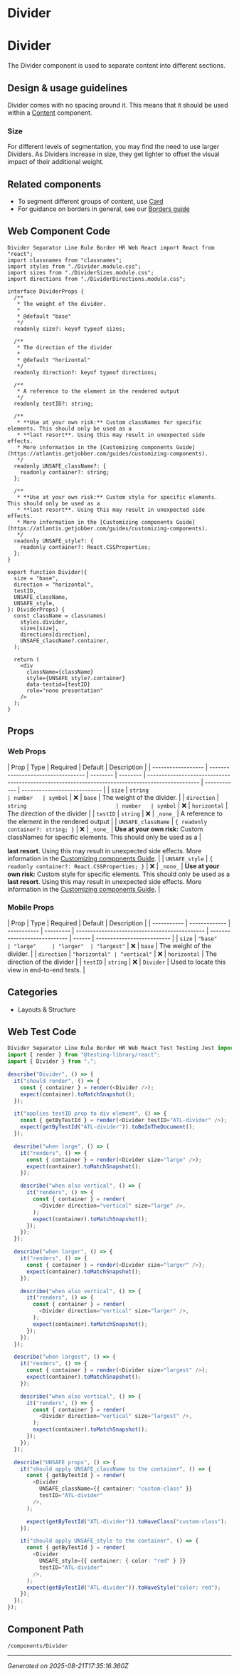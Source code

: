# Divider

# Divider

The Divider component is used to separate content into different sections.

## Design & usage guidelines

Divider comes with no spacing around it. This means that it should be used
within a [Content](/components/Content) component.

### Size

For different levels of segmentation, you may find the need to use larger
Dividers. As Dividers increase in size, they get lighter to offset the visual
impact of their additional weight.

## Related components

- To segment different groups of content, use [Card](/components/Card)
- For guidance on borders in general, see our [Borders guide](/design/borders)

## Web Component Code

```tsx
Divider Separator Line Rule Border HR Web React import React from "react";
import classnames from "classnames";
import styles from "./Divider.module.css";
import sizes from "./DividerSizes.module.css";
import directions from "./DividerDirections.module.css";

interface DividerProps {
  /**
   * The weight of the divider.
   *
   * @default "base"
   */
  readonly size?: keyof typeof sizes;

  /**
   * The direction of the divider
   *
   * @default "horizontal"
   */
  readonly direction?: keyof typeof directions;

  /**
   * A reference to the element in the rendered output
   */
  readonly testID?: string;

  /**
   * **Use at your own risk:** Custom classNames for specific elements. This should only be used as a
   * **last resort**. Using this may result in unexpected side effects.
   * More information in the [Customizing components Guide](https://atlantis.getjobber.com/guides/customizing-components).
   */
  readonly UNSAFE_className?: {
    readonly container?: string;
  };

  /**
   * **Use at your own risk:** Custom style for specific elements. This should only be used as a
   * **last resort**. Using this may result in unexpected side effects.
   * More information in the [Customizing components Guide](https://atlantis.getjobber.com/guides/customizing-components).
   */
  readonly UNSAFE_style?: {
    readonly container?: React.CSSProperties;
  };
}

export function Divider({
  size = "base",
  direction = "horizontal",
  testID,
  UNSAFE_className,
  UNSAFE_style,
}: DividerProps) {
  const className = classnames(
    styles.divider,
    sizes[size],
    directions[direction],
    UNSAFE_className?.container,
  );

  return (
    <div
      className={className}
      style={UNSAFE_style?.container}
      data-testid={testID}
      role="none presentation"
    />
  );
}

```

## Props

### Web Props

| Prop               | Type                               | Required | Default  | Description                                                                                      |
| ------------------ | ---------------------------------- | -------- | -------- | ------------------------------------------------------------------------------------------------ | ------------ | ---------------------------- |
| `size`             | `string                            | number   | symbol`  | ❌                                                                                               | `base`       | The weight of the divider.   |
| `direction`        | `string                            | number   | symbol`  | ❌                                                                                               | `horizontal` | The direction of the divider |
| `testID`           | `string`                           | ❌       | `_none_` | A reference to the element in the rendered output                                                |
| `UNSAFE_className` | `{ readonly container?: string; }` | ❌       | `_none_` | **Use at your own risk:** Custom classNames for specific elements. This should only be used as a |

**last resort**. Using this may result in unexpected side effects. More
information in the
[Customizing components Guide](https://atlantis.getjobber.com/guides/customizing-components).
| | `UNSAFE_style` | `{ readonly container?: React.CSSProperties; }` | ❌ |
`_none_` | **Use at your own risk:** Custom style for specific elements. This
should only be used as a **last resort**. Using this may result in unexpected
side effects. More information in the
[Customizing components Guide](https://atlantis.getjobber.com/guides/customizing-components).
|

### Mobile Props

| Prop        | Type          | Required    | Default   | Description                                   |
| ----------- | ------------- | ----------- | --------- | --------------------------------------------- | ---------------------------- | ------ | -------------------------- |
| `size`      | `"base"       | "large"     | "larger"  | "largest"`                                    | ❌                           | `base` | The weight of the divider. |
| `direction` | `"horizontal" | "vertical"` | ❌        | `horizontal`                                  | The direction of the divider |
| `testID`    | `string`      | ❌          | `Divider` | Used to locate this view in end-to-end tests. |

## Categories

- Layouts & Structure

## Web Test Code

```typescript
Divider Separator Line Rule Border HR Web React Test Testing Jest import React from "react";
import { render } from "@testing-library/react";
import { Divider } from ".";

describe("Divider", () => {
  it("should render", () => {
    const { container } = render(<Divider />);
    expect(container).toMatchSnapshot();
  });

  it("applies testID prop to div element", () => {
    const { getByTestId } = render(<Divider testID="ATL-divider" />);
    expect(getByTestId("ATL-divider")).toBeInTheDocument();
  });

  describe("when large", () => {
    it("renders", () => {
      const { container } = render(<Divider size="large" />);
      expect(container).toMatchSnapshot();
    });

    describe("when also vertical", () => {
      it("renders", () => {
        const { container } = render(
          <Divider direction="vertical" size="large" />,
        );
        expect(container).toMatchSnapshot();
      });
    });
  });

  describe("when larger", () => {
    it("renders", () => {
      const { container } = render(<Divider size="larger" />);
      expect(container).toMatchSnapshot();
    });

    describe("when also vertical", () => {
      it("renders", () => {
        const { container } = render(
          <Divider direction="vertical" size="larger" />,
        );
        expect(container).toMatchSnapshot();
      });
    });
  });

  describe("when largest", () => {
    it("renders", () => {
      const { container } = render(<Divider size="largest" />);
      expect(container).toMatchSnapshot();
    });

    describe("when also vertical", () => {
      it("renders", () => {
        const { container } = render(
          <Divider direction="vertical" size="largest" />,
        );
        expect(container).toMatchSnapshot();
      });
    });
  });

  describe("UNSAFE props", () => {
    it("should apply UNSAFE_className to the container", () => {
      const { getByTestId } = render(
        <Divider
          UNSAFE_className={{ container: "custom-class" }}
          testID="ATL-divider"
        />,
      );

      expect(getByTestId("ATL-divider")).toHaveClass("custom-class");
    });

    it("should apply UNSAFE_style to the container", () => {
      const { getByTestId } = render(
        <Divider
          UNSAFE_style={{ container: { color: "red" } }}
          testID="ATL-divider"
        />,
      );
      expect(getByTestId("ATL-divider")).toHaveStyle("color: red");
    });
  });
});

```

## Component Path

`/components/Divider`

---

_Generated on 2025-08-21T17:35:16.360Z_
